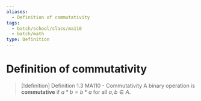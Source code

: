 ```yaml
---
aliases:
  - Definition of commutativity
tags:
  - batch/school/class/ma110
  - batch/math
type: Definition
---
```

# Definition of commutativity

> [!definition] Definition 1.3 MA110 - Commutativity
> A binary operation is **commutative** if $a*b=b*a$ for all $a,b \in A$.
